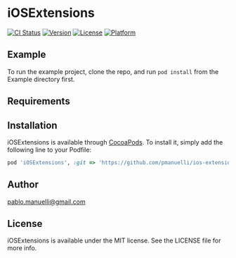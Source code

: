 # iOSExtensions

[![CI Status](https://img.shields.io/travis/pablo.manuelli@gmail.com/iOSExtensions.svg?style=flat)](https://travis-ci.org/pablo.manuelli@gmail.com/iOSExtensions)
[![Version](https://img.shields.io/cocoapods/v/iOSExtensions.svg?style=flat)](https://cocoapods.org/pods/iOSExtensions)
[![License](https://img.shields.io/cocoapods/l/iOSExtensions.svg?style=flat)](https://cocoapods.org/pods/iOSExtensions)
[![Platform](https://img.shields.io/cocoapods/p/iOSExtensions.svg?style=flat)](https://cocoapods.org/pods/iOSExtensions)

## Example

To run the example project, clone the repo, and run `pod install` from the Example directory first.

## Requirements

## Installation

iOSExtensions is available through [CocoaPods](https://cocoapods.org). To install it, simply add the following line to your Podfile:

```ruby
pod 'iOSExtensions', :git => 'https://github.com/pmanuelli/ios-extensions.git'
```

## Author

pablo.manuelli@gmail.com

## License

iOSExtensions is available under the MIT license. See the LICENSE file for more info.
